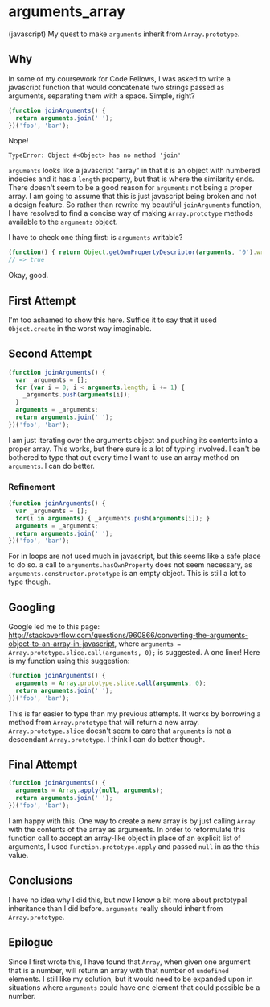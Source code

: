 arguments_array
===============

(javascript)
My quest to make ``arguments`` inherit from ``Array.prototype``.

## Why

In some of my coursework for Code Fellows, I was asked to write a javascript function that would concatenate two strings passed as arguments, separating them with a space.  Simple, right?

```javascript
(function joinArguments() {
  return arguments.join(' ');
})('foo', 'bar');
```

Nope!

```
TypeError: Object #<Object> has no method 'join'
```

``arguments`` looks like a javascript "array" in that it is an object with numbered indecies and it has a ``length`` property, but that is where the similarity ends.  There doesn't seem to be a good reason for ``arguments`` not being a proper array.  I am going to assume that this is just javascript being broken and not a design feature.  So rather than rewrite my beautiful ``joinArguments`` function, I have resolved to find a concise way of making ``Array.prototype`` methods available to the ``arguments`` object.

I have to check one thing first: is ``arguments`` writable?
```javascript
(function() { return Object.getOwnPropertyDescriptor(arguments, '0').writable; })('value');
// => true
```
Okay, good.


## First Attempt

I'm too ashamed to show this here.  Suffice it to say that it used ``Object.create`` in the worst way imaginable.

## Second Attempt

```javascript
(function joinArguments() {
  var _arguments = [];
  for (var i = 0; i < arguments.length; i += 1) {
    _arguments.push(arguments[i]);
  }
  arguments = _arguments;
  return arguments.join(' ');
})('foo', 'bar');
```

I am just iterating over the arguments object and pushing its contents into a proper array.  This works, but there sure is a lot of typing involved.  I can't be bothered to type that out every time I want to use an array method on ``arguments``.  I can do better.

### Refinement

```javascript
(function joinArguments() {
  var _arguments = [];
  for(i in arguments) { _arguments.push(arguments[i]); }
  arguments = _arguments;
  return arguments.join(' ');
})('foo', 'bar');
```

For in loops are not used much in javascript, but this seems like a safe place to do so.  a call to ``arguments.hasOwnProperty`` does not seem necessary, as ``arguments.constructor.prototype`` is an empty object.  This is still a lot to type though.

## Googling

Google led me to this page:
http://stackoverflow.com/questions/960866/converting-the-arguments-object-to-an-array-in-javascript, where ``arguments = Array.prototype.slice.call(arguments, 0);`` is suggested.  A one liner!  Here is my function using this suggestion:

```javascript
(function joinArguments() {
  arguments = Array.prototype.slice.call(arguments, 0);
  return arguments.join(' ');
})('foo', 'bar');
```

This is far easier to type than my previous attempts.  It works by borrowing a method from ``Array.prototype`` that will return a new array.  ``Array.prototype.slice`` doesn't seem to care that ``arguments`` is not a descendant ``Array.prototype``.  I think I can do better though.

## Final Attempt

```javascript
(function joinArguments() {
  arguments = Array.apply(null, arguments);
  return arguments.join(' ');
})('foo', 'bar');
```

I am happy with this.  One way to create a new array is by just calling ``Array`` with the contents of the array as arguments.  In order to reformulate this function call to accept an array-like object in place of an explicit list of arguments, I used ``Function.prototype.apply`` and passed ``null`` in as the ``this`` value.  

## Conclusions

I have no idea why I did this, but now I know a bit more about prototypal inheritance than I did before.  ``arguments`` really should inherit from ``Array.prototype``.

## Epilogue

Since I first wrote this, I have found that ``Array``, when given one argument that is a number, will return an array with that number of ``undefined`` elements.  I still like my solution, but it would need to be expanded upon in situations where ``arguments`` could have one element that could possible be a number.
